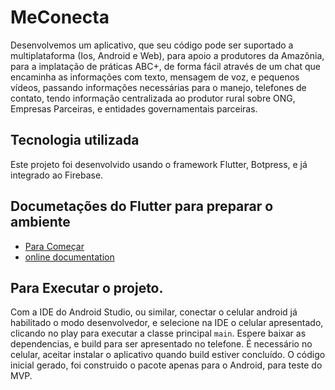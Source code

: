 # MeConecta

Desenvolvemos um aplicativo, que seu código pode ser suportado a multiplataforma (Ios, Android e Web), para apoio a produtores da Amazônia, para a implatação de práticas ABC+, de forma fácil através de um chat que encaminha as informações com texto, mensagem de voz, e pequenos vídeos, passando informações necessárias para o manejo, telefones de contato, tendo informação centralizada ao produtor rural sobre ONG, Empresas Parceiras, e entidades governamentais parceiras.

## Tecnologia utilizada

Este projeto foi desenvolvido usando o framework Flutter, Botpress, e já integrado ao Firebase.

## Documetações do Flutter para preparar o ambiente
- [Para Começar](https://docs.flutter.dev/get-started/codelab)
- [online documentation](https://docs.flutter.dev/)


## Para Executar o projeto.
Com a IDE do Android Studio, ou similar, conectar o celular android já habilitado o modo desenvolvedor, e selecione na IDE o celular apresentado, clicando no play para executar a classe principal <code>main</code>. Espere baixar as dependencias, e build para ser apresentado no telefone. É necessário no celular, aceitar instalar o aplicativo quando build estiver concluído. O código inicial gerado, foi construido o pacote apenas para o Android, para teste do MVP.
